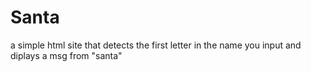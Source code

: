 Santa
=====

a simple html site that detects the first letter in the name you input and diplays a msg from "santa"
